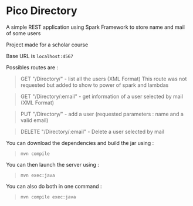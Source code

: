 # Pico Directory

A simple REST application using Spark Framework to store name and mail of some users

Project made for a scholar course

Base URL is `localhost:4567`

Possibles routes are :

> GET "/Directory/" - list all the users (XML Format)
 This route was not requested but added to show to power of spark and lambdas

> GET "/Directory/:email" - get information of a user selected by mail (XML Format)

> PUT "/Directory/" - add a user (requested parameters : name and a valid email)

> DELETE "/Directory/:email" - Delete a user selected by mail


You can download the dependencies and build the jar using :
> `mvn compile`

You can then launch the server using :
> `mvn exec:java`

You can also do both in one command :
> `mvn compile exec:java`